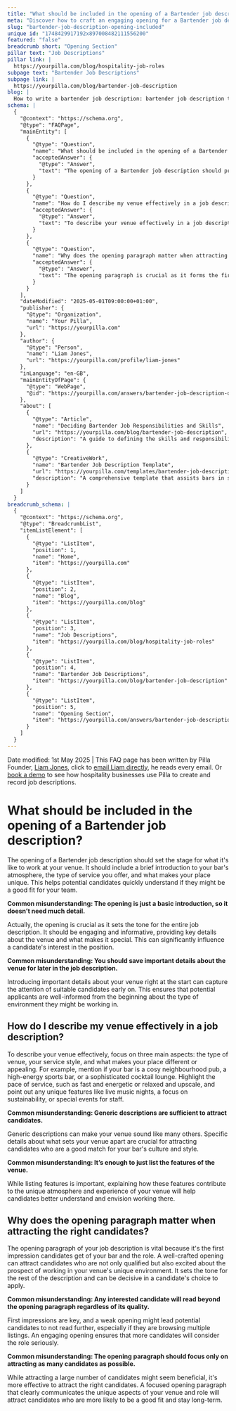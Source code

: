```yaml
---
title: "What should be included in the opening of a Bartender job description?"
meta: "Discover how to craft an engaging opening for a Bartender job description to attract the right candidates, highlighting your venue's unique characteristics."
slug: "bartender-job-description-opening-included"
unique id: "1748429917192x897008482111556200"
featured: "false"
breadcrumb short: "Opening Section"
pillar text: "Job Descriptions"
pillar link: |
  https://yourpilla.com/blog/hospitality-job-roles
subpage text: "Bartender Job Descriptions"
subpage link: |
  https://yourpilla.com/blog/bartender-job-description
blog: |
  How to write a bartender job description: bartender job description template included.
schema: |
  {
    "@context": "https://schema.org",
    "@type": "FAQPage",
    "mainEntity": [
      {
        "@type": "Question",
        "name": "What should be included in the opening of a Bartender job description?",
        "acceptedAnswer": {
          "@type": "Answer",
          "text": "The opening of a Bartender job description should provide a vivid introduction to your bar's atmosphere, service style, and unique features. It should capture the essence of what makes your venue special, helping potential candidates quickly gauge if they're a good fit for the team. Include engaging and informative details right from the start to influence candidates positively towards the role."
        }
      },
      {
        "@type": "Question",
        "name": "How do I describe my venue effectively in a job description?",
        "acceptedAnswer": {
          "@type": "Answer",
          "text": "To describe your venue effectively in a job description, focus on the type of venue, your service style, and unique attributes. For instance, specify whether your bar is a cosy pub, a lively sports bar, or a sophisticated cocktail lounge. Highlight aspects like service pace and distinct features such as live music, a focus on sustainability, or special staff events that make your place unique."
        }
      },
      {
        "@type": "Question",
        "name": "Why does the opening paragraph matter when attracting the right candidates?",
        "acceptedAnswer": {
          "@type": "Answer",
          "text": "The opening paragraph is crucial as it forms the first impression of your bar and the role to the candidates. A compelling opening can attract precisely those candidates who align well with your venue's culture and are excited about the position, thus setting a favourable tone for the rest of the job description and encouraging a better fit to apply and engage with the opportunity."
        }
      }
    ],
    "dateModified": "2025-05-01T09:00:00+01:00",
    "publisher": {
      "@type": "Organization",
      "name": "Your Pilla",
      "url": "https://yourpilla.com"
    },
    "author": {
      "@type": "Person",
      "name": "Liam Jones",
      "url": "https://yourpilla.com/profile/liam-jones"
    },
    "inLanguage": "en-GB",
    "mainEntityOfPage": {
      "@type": "WebPage",
      "@id": "https://yourpilla.com/answers/bartender-job-description-opening-included"
    },
    "about": [
      {
        "@type": "Article",
        "name": "Deciding Bartender Job Responsibilities and Skills",
        "url": "https://yourpilla.com/blog/bartender-job-description",
        "description": "A guide to defining the skills and responsibilities needed from a Bartender, helping employers craft precise and appealing job descriptions."
      },
      {
        "@type": "CreativeWork",
        "name": "Bartender Job Description Template",
        "url": "https://yourpilla.com/templates/bartender-job-description",
        "description": "A comprehensive template that assists bars in setting up detailed and appealing job descriptions for Bartender positions."
      }
    ]
  }
breadcrumb_schema: |
  {
    "@context": "https://schema.org",
    "@type": "BreadcrumbList",
    "itemListElement": [
      {
        "@type": "ListItem",
        "position": 1,
        "name": "Home",
        "item": "https://yourpilla.com"
      },
      {
        "@type": "ListItem",
        "position": 2,
        "name": "Blog",
        "item": "https://yourpilla.com/blog"
      },
      {
        "@type": "ListItem",
        "position": 3,
        "name": "Job Descriptions",
        "item": "https://yourpilla.com/blog/hospitality-job-roles"
      },
      {
        "@type": "ListItem",
        "position": 4,
        "name": "Bartender Job Descriptions",
        "item": "https://yourpilla.com/blog/bartender-job-description"
      },
      {
        "@type": "ListItem",
        "position": 5,
        "name": "Opening Section",
        "item": "https://yourpilla.com/answers/bartender-job-description-opening-included"
      }
    ]
  }
---
```


Date modified: 1st May 2025 | This FAQ page has been written by Pilla Founder, [Liam Jones](https://yourpilla.com/profile/liam-jones), click to [email Liam directly](https://mailto:liam@yourpilla.com), he reads every email. Or [book a demo](https://calendly.com/pilla/demo) to see how hospitality businesses use Pilla to create and record job descriptions.

# What should be included in the opening of a Bartender job description?

The opening of a Bartender job description should set the stage for what it's like to work at your venue. It should include a brief introduction to your bar's atmosphere, the type of service you offer, and what makes your place unique. This helps potential candidates quickly understand if they might be a good fit for your team.

**Common misunderstanding: The opening is just a basic introduction, so it doesn’t need much detail.**

Actually, the opening is crucial as it sets the tone for the entire job description. It should be engaging and informative, providing key details about the venue and what makes it special. This can significantly influence a candidate's interest in the position.

**Common misunderstanding: You should save important details about the venue for later in the job description.**

Introducing important details about your venue right at the start can capture the attention of suitable candidates early on. This ensures that potential applicants are well-informed from the beginning about the type of environment they might be working in.

## How do I describe my venue effectively in a job description?

To describe your venue effectively, focus on three main aspects: the type of venue, your service style, and what makes your place different or appealing. For example, mention if your bar is a cosy neighbourhood pub, a high-energy sports bar, or a sophisticated cocktail lounge. Highlight the pace of service, such as fast and energetic or relaxed and upscale, and point out any unique features like live music nights, a focus on sustainability, or special events for staff.

**Common misunderstanding: Generic descriptions are sufficient to attract candidates.**

Generic descriptions can make your venue sound like many others. Specific details about what sets your venue apart are crucial for attracting candidates who are a good match for your bar's culture and style.

**Common misunderstanding: It’s enough to just list the features of the venue.**

While listing features is important, explaining how these features contribute to the unique atmosphere and experience of your venue will help candidates better understand and envision working there.

## Why does the opening paragraph matter when attracting the right candidates?

The opening paragraph of your job description is vital because it's the first impression candidates get of your bar and the role. A well-crafted opening can attract candidates who are not only qualified but also excited about the prospect of working in your venue's unique environment. It sets the tone for the rest of the description and can be decisive in a candidate's choice to apply.

**Common misunderstanding: Any interested candidate will read beyond the opening paragraph regardless of its quality.**

First impressions are key, and a weak opening might lead potential candidates to not read further, especially if they are browsing multiple listings. An engaging opening ensures that more candidates will consider the role seriously.

**Common misunderstanding: The opening paragraph should focus only on attracting as many candidates as possible.**

While attracting a large number of candidates might seem beneficial, it's more effective to attract the right candidates. A focused opening paragraph that clearly communicates the unique aspects of your venue and role will attract candidates who are more likely to be a good fit and stay long-term.